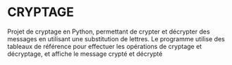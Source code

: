 # CRYPTAGE
Projet de cryptage en Python, permettant de crypter et décrypter des messages en utilisant une substitution de lettres. Le programme utilise des tableaux de référence pour effectuer les opérations de cryptage et décryptage, et affiche le message crypté et décrypté
